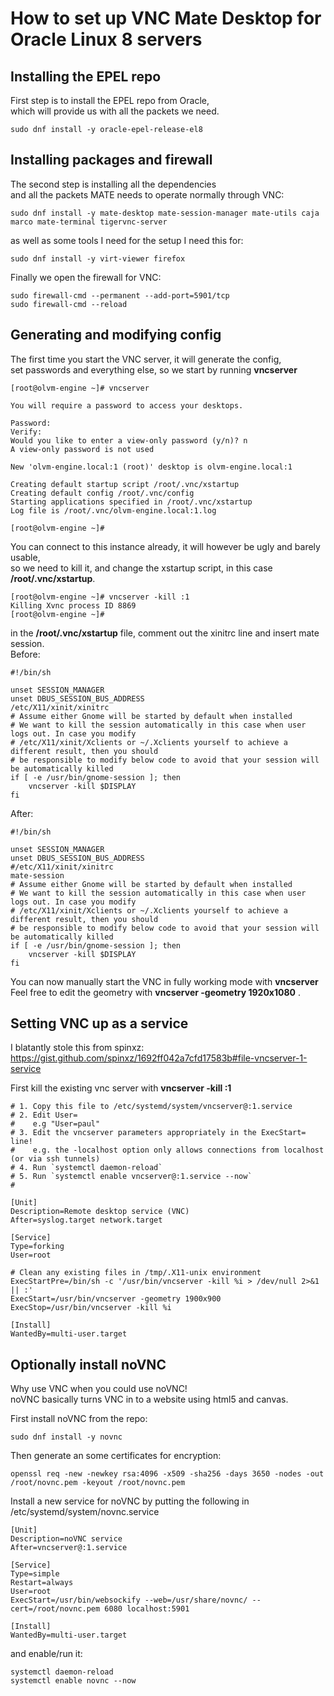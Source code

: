 # How to set up VNC Mate Desktop for Oracle Linux 8 servers

## Installing the EPEL repo

First step is to install the EPEL repo from Oracle,  
which will provide us with all the packets we need.  
  
```
sudo dnf install -y oracle-epel-release-el8
```  
## Installing packages and firewall

The second step is installing all the dependencies  
and all the packets MATE needs to operate normally through VNC:  

```
sudo dnf install -y mate-desktop mate-session-manager mate-utils caja marco mate-terminal tigervnc-server
```  
  
as well as some tools I need for the setup I need this for:  
  
```
sudo dnf install -y virt-viewer firefox
```  
  
Finally we open the firewall for VNC:  
```
sudo firewall-cmd --permanent --add-port=5901/tcp
sudo firewall-cmd --reload
```  
  
## Generating and modifying config

The first time you start the VNC server, it will generate the config,  
set passwords and everything else, so we start by running **vncserver**

```
[root@olvm-engine ~]# vncserver

You will require a password to access your desktops.

Password:
Verify:
Would you like to enter a view-only password (y/n)? n
A view-only password is not used

New 'olvm-engine.local:1 (root)' desktop is olvm-engine.local:1

Creating default startup script /root/.vnc/xstartup
Creating default config /root/.vnc/config
Starting applications specified in /root/.vnc/xstartup
Log file is /root/.vnc/olvm-engine.local:1.log

[root@olvm-engine ~]#
```  
You can connect to this instance already, it will however be ugly and barely usable,  
so we need to kill it, and change the xstartup script, in this case **/root/.vnc/xstartup**.  
```
[root@olvm-engine ~]# vncserver -kill :1
Killing Xvnc process ID 8869
[root@olvm-engine ~]#
```  

in the **/root/.vnc/xstartup** file,  comment out the xinitrc line and insert mate session.  
Before:  
```
#!/bin/sh

unset SESSION_MANAGER
unset DBUS_SESSION_BUS_ADDRESS
/etc/X11/xinit/xinitrc
# Assume either Gnome will be started by default when installed
# We want to kill the session automatically in this case when user logs out. In case you modify
# /etc/X11/xinit/Xclients or ~/.Xclients yourself to achieve a different result, then you should
# be responsible to modify below code to avoid that your session will be automatically killed
if [ -e /usr/bin/gnome-session ]; then
    vncserver -kill $DISPLAY
fi
```  
After:  
```
#!/bin/sh

unset SESSION_MANAGER
unset DBUS_SESSION_BUS_ADDRESS
#/etc/X11/xinit/xinitrc
mate-session
# Assume either Gnome will be started by default when installed
# We want to kill the session automatically in this case when user logs out. In case you modify
# /etc/X11/xinit/Xclients or ~/.Xclients yourself to achieve a different result, then you should
# be responsible to modify below code to avoid that your session will be automatically killed
if [ -e /usr/bin/gnome-session ]; then
    vncserver -kill $DISPLAY
fi
```  

You can now manually start the VNC in fully working mode with **vncserver**  
Feel free to edit the geometry with **vncserver -geometry 1920x1080** .

## Setting VNC up as a service
I blatantly stole this from spinxz:  
https://gist.github.com/spinxz/1692ff042a7cfd17583b#file-vncserver-1-service  
  
First kill the existing vnc server with **vncserver -kill :1**  

```
# 1. Copy this file to /etc/systemd/system/vncserver@:1.service
# 2. Edit User=
#    e.g "User=paul"
# 3. Edit the vncserver parameters appropriately in the ExecStart= line!
#    e.g. the -localhost option only allows connections from localhost (or via ssh tunnels)
# 4. Run `systemctl daemon-reload`
# 5. Run `systemctl enable vncserver@:1.service --now`
#

[Unit]
Description=Remote desktop service (VNC)
After=syslog.target network.target

[Service]
Type=forking
User=root

# Clean any existing files in /tmp/.X11-unix environment
ExecStartPre=/bin/sh -c '/usr/bin/vncserver -kill %i > /dev/null 2>&1 || :'
ExecStart=/usr/bin/vncserver -geometry 1900x900
ExecStop=/usr/bin/vncserver -kill %i

[Install]
WantedBy=multi-user.target
```

## Optionally install noVNC
Why use VNC when you could use noVNC!  
noVNC basically turns VNC in to a website using html5 and canvas.  
  
First install noVNC from the repo:  
```
sudo dnf install -y novnc
```    
  
Then generate an some certificates for encryption:  
```
openssl req -new -newkey rsa:4096 -x509 -sha256 -days 3650 -nodes -out /root/novnc.pem -keyout /root/novnc.pem
```  
  
Install a new service for noVNC by putting the following in /etc/systemd/system/novnc.service
```
[Unit]
Description=noVNC service
After=vncserver@:1.service

[Service]
Type=simple
Restart=always
User=root
ExecStart=/usr/bin/websockify --web=/usr/share/novnc/ --cert=/root/novnc.pem 6080 localhost:5901 

[Install]
WantedBy=multi-user.target
```  
and enable/run it:  
```
systemctl daemon-reload
systemctl enable novnc --now
```
